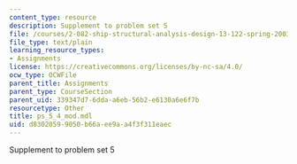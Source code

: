 ```yaml
---
content_type: resource
description: Supplement to problem set 5
file: /courses/2-082-ship-structural-analysis-design-13-122-spring-2003/d83020599050b66aee9aa4f3f311eaec_ps_5_4_mod.mdl
file_type: text/plain
learning_resource_types:
- Assignments
license: https://creativecommons.org/licenses/by-nc-sa/4.0/
ocw_type: OCWFile
parent_title: Assignments
parent_type: CourseSection
parent_uid: 339347d7-6dda-a6eb-56b2-e6130a6e6f7b
resourcetype: Other
title: ps_5_4_mod.mdl
uid: d8302059-9050-b66a-ee9a-a4f3f311eaec
---
```

Supplement to problem set 5